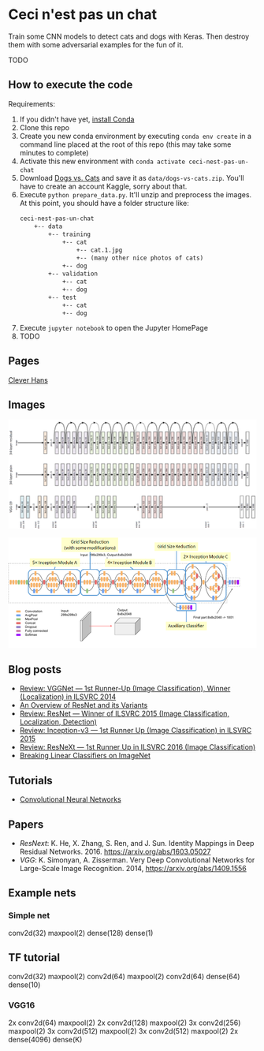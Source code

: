 # Ceci n'est pas un chat

Train some CNN models to detect cats and dogs with Keras. Then destroy them with some adversarial examples for the fun of it.

TODO


## How to execute the code

Requirements:

1. If you didn't have yet, [install Conda](https://docs.conda.io/projects/conda/en/latest/user-guide/install/)
2. Clone this repo
3. Create you new conda environment by executing `conda env create` in a command line placed at the root of this repo (this may take some minutes to complete)
4. Activate this new environment with `conda activate ceci-nest-pas-un-chat`
5. Download [Dogs vs. Cats](https://www.kaggle.com/c/dogs-vs-cats/data) and save it as `data/dogs-vs-cats.zip`. You'll have to create an account Kaggle, sorry about that.
6. Execute `python prepare_data.py`. It'll unzip and preprocess the images. At this point, you should have a folder structure like:
    ```
    ceci-nest-pas-un-chat
        +-- data
            +-- training
                +-- cat
                    +-- cat.1.jpg
                    +-- (many other nice photos of cats)
                +-- dog
            +-- validation
                +-- cat
                +-- dog
            +-- test
                +-- cat
                +-- dog
    ```
7. Execute `jupyter notebook` to open the Jupyter HomePage
8. TODO



## Pages

[Clever Hans](https://en.wikipedia.org/wiki/Clever_Hans)

## Images

![VGG19 and ResNet](./imgs/vgg_vs_resnet.png)

![Inception V3](./imgs/inceptionv3.png)

## Blog posts

- [Review: VGGNet — 1st Runner-Up (Image Classification), Winner (Localization) in ILSVRC 2014](https://medium.com/coinmonks/paper-review-of-vggnet-1st-runner-up-of-ilsvlc-2014-image-classification-d02355543a11)
- [An Overview of ResNet and its Variants](https://towardsdatascience.com/an-overview-of-resnet-and-its-variants-5281e2f56035)
- [Review: ResNet — Winner of ILSVRC 2015 (Image Classification, Localization, Detection)](https://towardsdatascience.com/review-resnet-winner-of-ilsvrc-2015-image-classification-localization-detection-e39402bfa5d8)
- [Review: Inception-v3 — 1st Runner Up (Image Classification) in ILSVRC 2015](https://medium.com/@sh.tsang/review-inception-v3-1st-runner-up-image-classification-in-ilsvrc-2015-17915421f77c)
- [Review: ResNeXt — 1st Runner Up in ILSVRC 2016 (Image Classification)](https://towardsdatascience.com/review-resnext-1st-runner-up-of-ilsvrc-2016-image-classification-15d7f17b42ac)
- [Breaking Linear Classifiers on ImageNet](http://karpathy.github.io/2015/03/30/breaking-convnets/)


## Tutorials

- [Convolutional Neural Networks](https://www.tensorflow.org/beta/tutorials/images/intro_to_cnns)

## Papers

- *ResNext*: K. He, X. Zhang, S. Ren, and J. Sun. Identity Mappings in Deep Residual Networks. 2016. https://arxiv.org/abs/1603.05027
- *VGG*: K. Simonyan, A. Zisserman. Very Deep Convolutional Networks for Large-Scale Image Recognition. 2014, https://arxiv.org/abs/1409.1556

## Example nets

### Simple net

conv2d(32)
maxpool(2)
dense(128)
dense(1)

## TF tutorial

conv2d(32)
maxpool(2)
conv2d(64)
maxpool(2)
conv2d(64)
dense(64)
dense(10)

### VGG16

2x conv2d(64)
maxpool(2)
2x conv2d(128)
maxpool(2)
3x conv2d(256)
maxpool(2)
3x conv2d(512)
maxpool(2)
3x conv2d(512)
maxpool(2)
2x dense(4096)
dense(K)